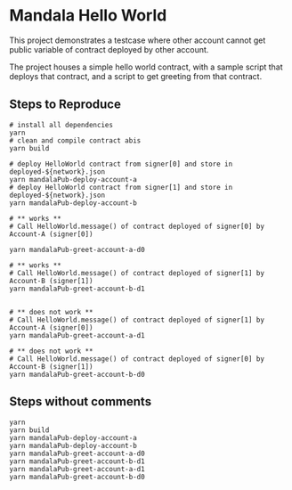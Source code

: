 # Mandala Hello World 

This project demonstrates a testcase where other account cannot get public variable of contract deployed by other account.

The project houses a simple hello world contract, with a sample script that deploys that contract, and a script to get greeting from that contract.


## Steps to Reproduce
```shell
# install all dependencies
yarn
# clean and compile contract abis
yarn build

# deploy HelloWorld contract from signer[0] and store in deployed-${network}.json
yarn mandalaPub-deploy-account-a
# deploy HelloWorld contract from signer[1] and store in deployed-${network}.json
yarn mandalaPub-deploy-account-b

# ** works **
# Call HelloWorld.message() of contract deployed of signer[0] by Account-A (signer[0])

yarn mandalaPub-greet-account-a-d0 

# ** works **
# Call HelloWorld.message() of contract deployed of signer[1] by Account-B (signer[1])
yarn mandalaPub-greet-account-b-d1 


# ** does not work **
# Call HelloWorld.message() of contract deployed of signer[1] by Account-A (signer[0])
yarn mandalaPub-greet-account-a-d1

# ** does not work **
# Call HelloWorld.message() of contract deployed of signer[0] by Account-B (signer[1])
yarn mandalaPub-greet-account-b-d0

```

## Steps without comments
```shell
yarn
yarn build
yarn mandalaPub-deploy-account-a
yarn mandalaPub-deploy-account-b
yarn mandalaPub-greet-account-a-d0 
yarn mandalaPub-greet-account-b-d1 
yarn mandalaPub-greet-account-a-d1
yarn mandalaPub-greet-account-b-d0
```